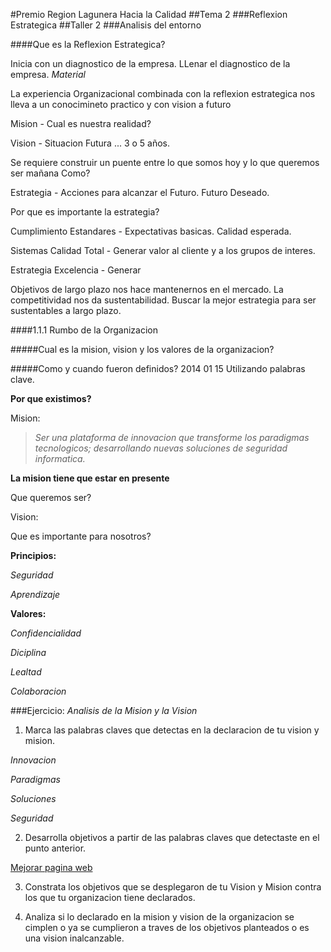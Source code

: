 #Premio Region Lagunera Hacia la Calidad
##Tema 2
###Reflexion Estrategica
##Taller 2
###Analisis del entorno

####Que es la Reflexion Estrategica?

Inicia con un diagnostico de la empresa.
LLenar el diagnostico de la empresa. _Material_

La experiencia Organizacional combinada con la reflexion estrategica nos lleva a un conocimineto practico y con vision a futuro

Mision - Cual es nuestra realidad?

Vision - Situacion Futura ... 3 o 5 años.

Se requiere construir un puente entre lo que somos hoy y lo que queremos ser mañana
Como?

Estrategia - Acciones para alcanzar el Futuro. Futuro Deseado.

Por que es importante la estrategia?

Cumplimiento
Estandares - Expectativas basicas. Calidad esperada.

Sistemas
Calidad Total - Generar valor al cliente y a los grupos de interes.

Estrategia
Excelencia - Generar

Objetivos de largo plazo nos hace mantenernos en el mercado.
La competitividad nos da sustentabilidad.
Buscar la mejor estrategia para ser sustentables a largo plazo.

####1.1.1 Rumbo de la Organizacion

#####Cual es la mision, vision y los valores de la organizacion?

#####Como y cuando fueron definidos?
2014 01 15
Utilizando palabras clave.

**Por que existimos?**

Mision:
>_Ser una plataforma de innovacion que transforme los paradigmas tecnologicos; desarrollando nuevas soluciones de seguridad informatica._

**La mision tiene que estar en presente**

Que queremos ser?

Vision:

Que es importante para nosotros?

**Principios:**

_Seguridad_

_Aprendizaje_

**Valores:**

_Confidencialidad_

_Diciplina_

_Lealtad_

_Colaboracion_

###Ejercicio: _Analisis de la Mision y la Vision_

1. Marca las palabras claves que detectas en la declaracion de tu vision y mision.

_Innovacion_

_Paradigmas_

_Soluciones_

_Seguridad_

2. Desarrolla objetivos a partir de las palabras claves que detectaste en el punto anterior.

[Mejorar pagina web](http://www.arkebit.com)

3. Constrata los objetivos que se desplegaron de tu Vision y Mision contra los que tu organizacion tiene declarados.

4. Analiza si lo declarado en la mision y vision de la organizacion se cimplen o ya se cumplieron a traves de los objetivos planteados o es una vision inalcanzable.

